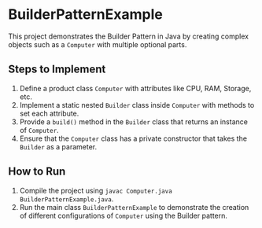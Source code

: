 # BuilderPatternExample

This project demonstrates the Builder Pattern in Java by creating complex objects such as a `Computer` with multiple optional parts.

## Steps to Implement
1. Define a product class `Computer` with attributes like CPU, RAM, Storage, etc.
2. Implement a static nested `Builder` class inside `Computer` with methods to set each attribute.
3. Provide a `build()` method in the `Builder` class that returns an instance of `Computer`.
4. Ensure that the `Computer` class has a private constructor that takes the `Builder` as a parameter.

## How to Run
1. Compile the project using `javac Computer.java BuilderPatternExample.java`.
2. Run the main class `BuilderPatternExample` to demonstrate the creation of different configurations of `Computer` using the Builder pattern.

